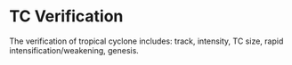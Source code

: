 # TC Verification
The verification of tropical cyclone includes: track, intensity, TC size, rapid intensification/weakening, genesis.
